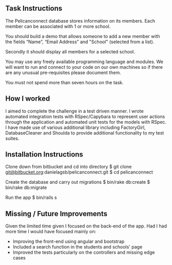 
Task Instructions
--------------------------------------------------------------------------------
The Pelicanconnect database stores information on its members.
Each member can be associated with 1 or more school.

You should build a demo that allows someone to add a new member with
the fields “Name”, “Email Address” and "School" (selected from a list).

Secondly it should display all members for a selected school.

You may use any freely available programming language and modules.
We will want to run and connect to your code on our own machines so if there
are any unusual pre-requisites please document them.

You must not spend more than seven hours on the task.

How I worked
--------------------------------------------------------------------------------
I aimed to complete the challenge in a test driven manner.
I wrote automated integration tests with RSpec/Capybara to represent user
actions through the application and automated unit tests for the models with RSpec.
I have made use of various additional library including FactoryGirl, DatabaseCleaner
and Shoulda to provide additional functionality to my test suites.

Installation Instructions
--------------------------------------------------------------------------------
Clone down from bitbucket and cd into directory
$ git clone git@bitbucket.org:danielagsb/pelicanconnect.git
$ cd pelicanconnect

Create the database and carry out migrations
$ bin/rake db:create
$ bin/rake db:migrate

Run the app
$ bin/rails s

Missing / Future Improvements
--------------------------------------------------------------------------------
Given the limited time given I focused on the back-end of the app.
Had I had more time I would have focused mainly on:
- Improving the front-end using angular and bootstrap
- Included a search function in the students and schools' page
- Improved the tests particularly on the controllers and missing edge cases
